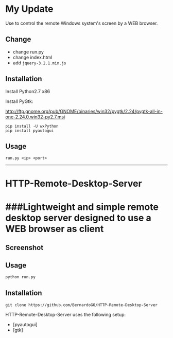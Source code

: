 # My Update

Use to control the remote Windows system's screen by a WEB browser.

## Change

- change run.py
- change index.html
- add `jquery-3.2.1.min.js`

## Installation

Install Python2.7 x86

Install PyGtk:

http://ftp.gnome.org/pub/GNOME/binaries/win32/pygtk/2.24/pygtk-all-in-one-2.24.0.win32-py2.7.msi

```
pip install -U wxPython
pip install pyautogui
```

## Usage

`run.py <ip> <port>`


---------------------


# HTTP-Remote-Desktop-Server
###Lightweight and simple remote desktop server designed to use a WEB browser as client
==================


## Screenshot


## Usage
```bash
python run.py
```

## Installation

```
git clone https://github.com/BernardoGO/HTTP-Remote-Desktop-Server
```

HTTP-Remote-Desktop-Server uses the following setup:
* [pyautogui]
* [gtk]

